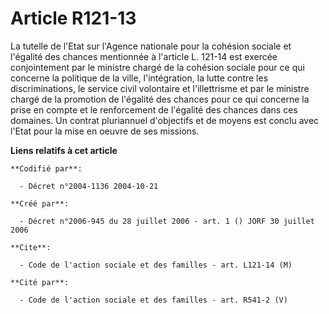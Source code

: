 # Article R121-13

La tutelle de l'Etat sur l'Agence nationale pour la cohésion sociale et l'égalité des chances mentionnée à l'article L.
121-14 est exercée conjointement par le ministre chargé de la cohésion sociale pour ce qui concerne la politique de la ville,
l'intégration, la lutte contre les discriminations, le service civil volontaire et l'illettrisme et par le ministre chargé de
la promotion de l'égalité des chances pour ce qui concerne la prise en compte et le renforcement de l'égalité des chances
dans ces domaines. Un contrat pluriannuel d'objectifs et de moyens est conclu avec l'Etat pour la mise en oeuvre de ses
missions.

**Liens relatifs à cet article**

	**Codifié par**:

	  - Décret n°2004-1136 2004-10-21

	**Créé par**:

	  - Décret n°2006-945 du 28 juillet 2006 - art. 1 () JORF 30 juillet 2006

	**Cite**:

	  - Code de l'action sociale et des familles - art. L121-14 (M)

	**Cité par**:

	  - Code de l'action sociale et des familles - art. R541-2 (V)
